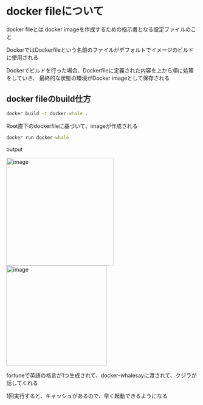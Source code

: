 # docker fileについて

docker fileとは
docker imageを作成するための指示書となる設定ファイルのこと

DockerではDockerfileという名前のファイルがデフォルトでイメージのビルドに使用される

Dockerでビルドを行った場合、Dockerfileに定義された内容を上から順に処理をしていき、
最終的な状態の環境がDocker imageとして保存される


## docker fileのbuild仕方

```cmd
docker build -t docker-whale .
```

Root直下のdockerfileに基づいて、imageが作成される

```cmd
docker run docker-whale
```

output

<img width="283" alt="image" src="https://user-images.githubusercontent.com/103009749/203227504-53b3fa76-07e5-47de-84de-690e360c5657.png">
<img width="264" alt="image" src="https://user-images.githubusercontent.com/103009749/203227531-068da1e4-7e1f-410d-aff2-07785efcd6ee.png">

fortuneで英語の格言が1つ生成されて、docker-whalesayに渡されて、クジラが話してくれる

1回実行すると、キャッシュがあるので、早く起動できるようになる


